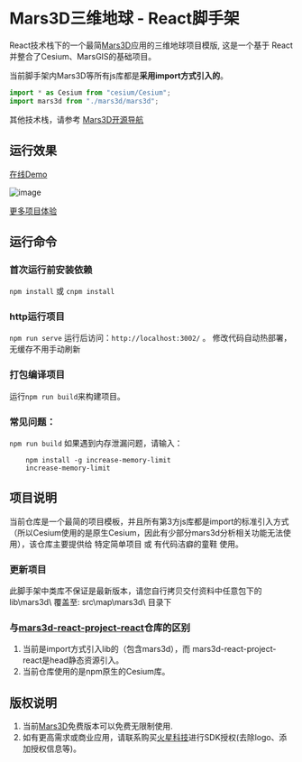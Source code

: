 # Mars3D三维地球 - React脚手架
 React技术栈下的一个最简[Mars3D](http://cesium.marsgis.cn)应用的三维地球项目模版,
 这是一个基于 React 并整合了Cesium、MarsGIS的基础项目。

当前脚手架内Mars3D等所有js库都是**采用import方式引入的**。
```javascript
import * as Cesium from "cesium/Cesium";
import mars3d from "./mars3d/mars3d";
```

 其他技术栈，请参考 [Mars3D开源导航](https://github.com/marsgis/mars3d)
 

## 运行效果 
 [在线Demo](http://cesium.marsgis.cn/project/vue-cli/index.html)  

 ![image](http://cesium.marsgis.cn/project/img/vue-cli.jpg)
 
 [更多项目体验](http://cesium.marsgis.cn/project.html)

 
 

## 运行命令
 
### 首次运行前安装依赖
 `npm install` 或 `cnpm install`
 
### http运行项目
 `npm run serve`  运行后访问：`http://localhost:3002/`  。 修改代码自动热部署，无缓存不用手动刷新

### 打包编译项目
 运行`npm run build`来构建项目。 

### 常见问题：
 `npm run build` 如果遇到内存泄漏问题，请输入：
```
    npm install -g increase-memory-limit
    increase-memory-limit 
```


## 项目说明
 当前仓库是一个最简的项目模板，并且所有第3方js库都是import的标准引入方式（所以Cesium使用的是原生Cesium，因此有少部分mars3d分析相关功能无法使用），该仓库主要提供给 特定简单项目 或 有代码洁癖的童鞋 使用。
 

### 更新项目
 此脚手架中类库不保证是最新版本，请您自行拷贝交付资料中任意包下的 lib\mars3d\ 覆盖至: src\map\mars3d\ 目录下
 
 
### 与[mars3d-react-project-react](https://github.com/marsgis/mars3d-react-project-react)仓库的区别
1. 当前是import方式引入lib的（包含mars3d），而 mars3d-react-project-react是head静态资源引入。
2. 当前仓库使用的是npm原生的Cesium库。

 
 ## 版权说明
  1. 当前[Mars3D](http://cesium.marsgis.cn)免费版本可以免费无限制使用.
  2. 如有更高需求或商业应用，请联系购买[火星科技](http://cesium.marsgis.cn)进行SDK授权(去除logo、添加授权信息等)。 
